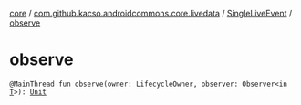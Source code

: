 [core](../../index.md) / [com.github.kacso.androidcommons.core.livedata](../index.md) / [SingleLiveEvent](index.md) / [observe](./observe.md)

# observe

`@MainThread fun observe(owner: LifecycleOwner, observer: Observer<in `[`T`](index.md#T)`>): `[`Unit`](https://kotlinlang.org/api/latest/jvm/stdlib/kotlin/-unit/index.html)